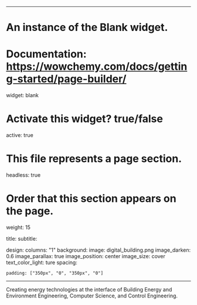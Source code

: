 
---
# An instance of the Blank widget.
# Documentation: https://wowchemy.com/docs/getting-started/page-builder/
widget: blank

# Activate this widget? true/false
active: true

# This file represents a page section.
headless: true

# Order that this section appears on the page.
weight: 15

title: 
subtitle:

design:
  columns: "1"
  background:
    image: digital_building.png
    image_darken: 0.6
    image_parallax: true
    image_position: center
    image_size: cover
    text_color_light: ture
  spacing:

    padding: ["350px", "0", "350px", "0"]
---

Creating energy technologies at the interface of Building Energy and Environment Engineering, Computer Science, and Control Engineering.
